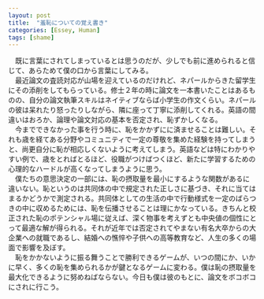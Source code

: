 ```yaml
---
layout: post
title:  "羞恥についての覚え書き"
categories: [Essey, Human]
tags: [shame]
---
```

　既に言葉にされてしまっているとは思うのだが、少しでも前に進められると信じて、あらためて僕の口から言葉にしてみる。  
　最近論文の査読対応が山場を迎えているのだけれど、ネパールからきた留学生にその添削をしてもらっている。修士２年の時に論文を一本書いたことはあるものの、自分の論文執筆スキルはネイティブならば小学生の作文くらい。ネパールの彼は呆れたり怒ったりしながら、隣に座って丁寧に添削してくれる。英語の間違いはおろか、論理や論文対応の基本を否定され、恥ずかしくなる。  
　今までできなかった事を行う時に、恥をかかずにに済ませることは難しい。それも歳を経てある分野やコミュニティで一定の尊敬を集めた経験を持ってしまうと、尚更自分に恥が相応しくないように考えてしまう。英語などは特にわかりやすい例で、歳をとればとるほど、役職がつけばつくほど、新たに学習するための心理的なハードルが高くなってしまうように思う。  
　僕たちの意思決定の一部には、恥の摂取量を最小にするような関数があるに違いない。恥というのは共同体の中で規定された正しさに基づき、それに当てはまるかどうかで測定される。共同体としての生活の中で行動様式を一定のばらつきの中に収めるためには、恥を伝播させることは理にかなっている。きちんと校正された恥のポテンシャル場に従えば、深く物事を考えずとも中央値の個性にとって最適な解が得られる。それが近年では否定されてやまない有名大卒からの大企業への就職であるし、結婚への憔悴や子供への高等教育など、人生の多くの場面で影響を及ぼす。  
　恥をかかないように振る舞うことで勝利できるゲームが、いつの間にか、いかに早く、多くの恥を集められるかが鍵となるゲームに変わる。僕は恥の摂取量を最大化できるように努めねばならない。今日も僕は彼のもとに、論文をボコボコにされに行こう。
